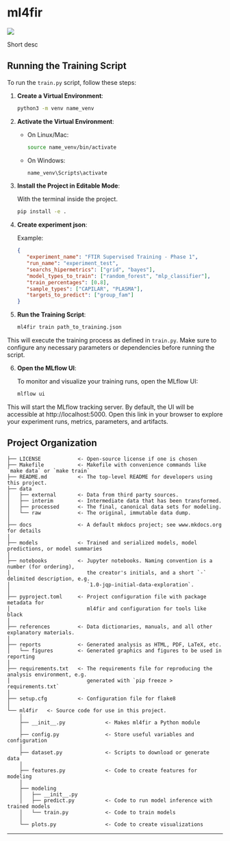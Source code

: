 # ml4fir

<a target="_blank" href="https://cookiecutter-data-science.drivendata.org/">
    <img src="https://img.shields.io/badge/CCDS-Project%20template-328F97?logo=cookiecutter" />
</a>

Short desc

## Running the Training Script

To run the `train.py` script, follow these steps:

1. **Create a Virtual Environment**:
   ```bash
   python3 -m venv name_venv
   ```

2. **Activate the Virtual Environment**:
   - On Linux/Mac:
     ```bash
     source name_venv/bin/activate
     ```
   - On Windows:
     ```bash
     name_venv\Scripts\activate
     ```

3. **Install the Project in Editable Mode**:

   With the terminal inside the project.
   ```bash
   pip install -e .
   ```

4. **Create experiment json**:

   Example:
   ```json
   {
      "experiment_name": "FTIR Supervised Training - Phase 1",
      "run_name": "experiment_test",
      "searchs_hipermetrics": ["grid", "bayes"],
      "model_types_to_train": ["random_forest", "mlp_classifier"],
      "train_percentages": [0.8],
      "sample_types": ["CAPILAR", "PLASMA"],
      "targets_to_predict": ["group_fam"]
   }

   ```

5. **Run the Training Script**:
   ```bash
   ml4fir train path_to_training.json
   ```

This will execute the training process as defined in `train.py`. Make sure to configure any necessary parameters or dependencies before running the script.

6. **Open the MLflow UI**:

   To monitor and visualize your training runs, open the MLflow UI:

   ```bash
   mlflow ui
   ```

This will start the MLflow tracking server. By default, the UI will be accessible at http://localhost:5000. Open this link in your browser to explore your experiment runs, metrics, parameters, and artifacts.

## Project Organization

```
├── LICENSE            <- Open-source license if one is chosen
├── Makefile           <- Makefile with convenience commands like `make data` or `make train`
├── README.md          <- The top-level README for developers using this project.
├── data
│   ├── external       <- Data from third party sources.
│   ├── interim        <- Intermediate data that has been transformed.
│   ├── processed      <- The final, canonical data sets for modeling.
│   └── raw            <- The original, immutable data dump.
│
├── docs               <- A default mkdocs project; see www.mkdocs.org for details
│
├── models             <- Trained and serialized models, model predictions, or model summaries
│
├── notebooks          <- Jupyter notebooks. Naming convention is a number (for ordering),
│                         the creator's initials, and a short `-` delimited description, e.g.
│                         `1.0-jqp-initial-data-exploration`.
│
├── pyproject.toml     <- Project configuration file with package metadata for 
│                         ml4fir and configuration for tools like black
│
├── references         <- Data dictionaries, manuals, and all other explanatory materials.
│
├── reports            <- Generated analysis as HTML, PDF, LaTeX, etc.
│   └── figures        <- Generated graphics and figures to be used in reporting
│
├── requirements.txt   <- The requirements file for reproducing the analysis environment, e.g.
│                         generated with `pip freeze > requirements.txt`
│
├── setup.cfg          <- Configuration file for flake8
│
└── ml4fir   <- Source code for use in this project.
    │
    ├── __init__.py             <- Makes ml4fir a Python module
    │
    ├── config.py               <- Store useful variables and configuration
    │
    ├── dataset.py              <- Scripts to download or generate data
    │
    ├── features.py             <- Code to create features for modeling
    │
    ├── modeling                
    │   ├── __init__.py 
    │   ├── predict.py          <- Code to run model inference with trained models          
    │   └── train.py            <- Code to train models
    │
    └── plots.py                <- Code to create visualizations
```

--------

